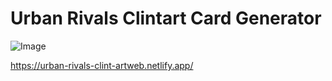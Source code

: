 # Urban Rivals Clintart Card Generator

![Image](https://media.giphy.com/media/u2aOZBXSljwf88Kvea/giphy.gif)

https://urban-rivals-clint-artweb.netlify.app/
